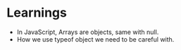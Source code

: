 # Learnings

- In JavaScript, Arrays are objects, same with null.
- How we use typeof object we need to be careful with.
